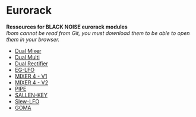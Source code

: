 # Eurorack
__Ressources for BLACK NOISE eurorack modules__  
*Ibom cannot be read from Git, you must download them to be able to open them in your browser.*

* [Dual Mixer](https://blacknoisemodular.com/products/black-noise-dual-mixer-eurorack-module)
* [Dual Multi](https://blacknoisemodular.com/products/black-noise-dual-multi-buffered-multiples-eurorack-module)
* [Dual Rectifier](https://blacknoisemodular.com/products/black-noise-dual-rectifier-eurorack-module)
* [EG-LFO](https://blacknoisemodular.com/products/black-noise-eg-lfo-eurorack-module)
* [MIXER 4 - V1](https://blacknoisemodular.com/products/black-noise-mixer-4-eurorack-module)
* [MIXER 4 - V2](https://blacknoisemodular.com/products/mixer-4-v2)
* [PIPE](https://blacknoisemodular.com/products/black-noise-pipe-eurorack-module)
* [SALLEN-KEY](https://blacknoisemodular.com/products/black-noise-sallen-key-eurorack-module)
* [Slew-LFO](https://blacknoisemodular.com/products/slew-lfo)
* [GOMA](https://blacknoisemodular.com/products/goma)
